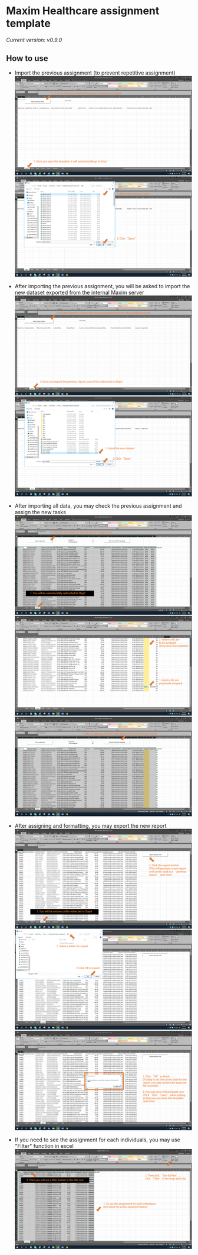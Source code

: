 # Maxim Healthcare assignment template
*Current version: v0.9.0*

## How to use
- Import the previous assignment (to prevent repetitive assignment)
![](FIG/1.png)
![](FIG/2.png)

- After importing the previous assignment, you will be asked to import the new dataset exported from the internal Maxim server
![](FIG/3.png)
![](FIG/4.png)

- After importing all data, you may check the previous assignment and assign the new tasks
![](FIG/6.png)
![](FIG/7.png)
![](FIG/8.png)

- After assigning and formatting, you may export the new report
![](FIG/9.png)
![](FIG/10.png)
![](FIG/11.png)

- If you need to see the assignment for each individuals, you may use "Filter" function in excel
![](FIG/12.png)
